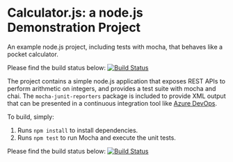 Calculator.js: a node.js Demonstration Project
==============================================
An example node.js project, including tests with mocha, that behaves like
a pocket calculator.

Please find the build status below:
[![Build Status](https://dev.azure.com/ramganeshnaz400/PartsUnlimited/_apis/build/status/Ram531.calculator?branchName=master)](https://dev.azure.com/ramganeshnaz400/PartsUnlimited/_build/latest?definitionId=3&branchName=master)

The project contains a simple node.js application that exposes REST APIs
to perform arithmetic on integers, and provides a test suite with mocha
and chai.  The `mocha-junit-reporters` package is included to provide XML
output that can be presented in a continuous integration tool like
[Azure DevOps](https://azure.com/devops).

To build, simply:

1. Runs `npm install` to install dependencies.
2. Runs `npm test` to run Mocha and execute the unit tests.

Please find the build status below:
[![Build Status](https://dev.azure.com/ramganeshnaz400/AzKyVaultProject/_apis/build/status/SmartHotel-CouponManagement-CI?branchName=master)](https://dev.azure.com/ramganeshnaz400/AzKyVaultProject/_build/latest?definitionId=5&branchName=master)
